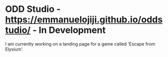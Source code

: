 # ODD Studio - https://emmanuelojiji.github.io/oddstudio/ - In Development

I am currently working on a landing page for a game called 'Escape from Elysium'. 
